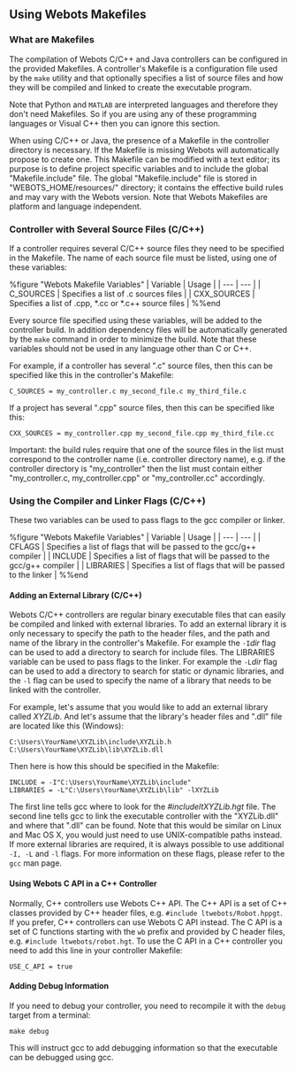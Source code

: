 ## Using Webots Makefiles

### What are Makefiles

The compilation of Webots C/C++ and Java controllers can be configured in the
provided Makefiles. A controller's Makefile is a configuration file used by the
`make` utility and that optionally specifies a list of source files and how they
will be compiled and linked to create the executable program.

Note that Python and `MATLAB` are interpreted languages and therefore they don't
need Makefiles. So if you are using any of these programming languages or Visual
C++ then you can ignore this section.

When using C/C++ or Java, the presence of a Makefile in the controller directory
is necessary. If the Makefile is missing Webots will automatically propose to
create one. This Makefile can be modified with a text editor; its purpose is to
define project specific variables and to include the global "Makefile.include"
file. The global "Makefile.include" file is stored in "WEBOTS\_HOME/resources/"
directory; it contains the effective build rules and may vary with the Webots
version. Note that Webots Makefiles are platform and language independent.

### Controller with Several Source Files (C/C++)

If a controller requires several C/C++ source files they need to be specified in
the Makefile. The name of each source file must be listed, using one of these
variables:

%figure "Webots Makefile Variables"
| Variable | Usage |
| --- | --- |
| C\_SOURCES | Specifies a list of .c sources files |
| CXX\_SOURCES | Specifies a list of .cpp, *.cc or *.c++ source files |
%%end

Every source file specified using these variables, will be added to the
controller build. In addition dependency files will be automatically generated
by the `make` command in order to minimize the build. Note that these variables
should not be used in any language other than C or C++.


For example, if a controller has several ".c" source files, then this can be specified like this in the controller's Makefile:

```
C_SOURCES = my_controller.c my_second_file.c my_third_file.c
```

If a project has several ".cpp" source files, then this can be specified like this:

```
CXX_SOURCES = my_controller.cpp my_second_file.cpp my_third_file.cc
```

Important: the build rules require that one of the source files in the list must correspond to the controller name (i.e. controller directory name),
e.g. if the controller directory is "my\_controller" then the list must contain either "my\_controller.c, my\_controller.cpp" or "my\_controller.cc" accordingly.


### Using the Compiler and Linker Flags (C/C++)

These two variables can be used to pass flags to the gcc compiler or linker.

%figure "Webots Makefile Variables"
| Variable | Usage |
| --- | --- |
| CFLAGS | Specifies a list of flags that will be passed to the gcc/g++ compiler |
| INCLUDE | Specifies a list of flags that will be passed to the gcc/g++ compiler |
| LIBRARIES | Specifies a list of flags that will be passed to the linker |
%%end

#### Adding an External Library (C/C++)

Webots C/C++ controllers are regular binary executable files that can easily be
compiled and linked with external libraries. To add an external library it is
only necessary to specify the path to the header files, and the path and name of
the library in the controller's Makefile. For example the `-I`*dir* flag can be
used to add a directory to search for include files. The LIBRARIES variable can
be used to pass flags to the linker. For example the `-L`*dir* flag can be used
to add a directory to search for static or dynamic libraries, and the `-l` flag
can be used to specify the name of a library that needs to be linked with the
controller.


For example, let's assume that you would like to add an external library called *XYZLib*.
And let's assume that the library's header files and ".dll" file are located like this (Windows):

```
C:\Users\YourName\XYZLib\include\XYZLib.h
C:\Users\YourName\XYZLib\lib\XYZLib.dll
```

Then here is how this should be specified in the Makefile:

```
INCLUDE = -I"C:\Users\YourName\XYZLib\include"
LIBRARIES = -L"C:\Users\YourName\XYZLib\lib" -lXYZLib
```

The first line tells gcc where to look for the *#includeltXYZLib.hgt* file.
The second line tells gcc to link the executable controller with the "XYZLib.dll" and where that ".dll" can be found.
Note that this would be similar on Linux and Mac OS X, you would just need to use UNIX-compatible paths instead.
If more external libraries are required, it is always possible to use additional `-I, -L` and `-l` flags.
For more information on these flags, please refer to the `gcc` man page.


#### Using Webots C API in a C++ Controller


Normally, C++ controllers use Webots C++ API.
The C++ API is a set of C++ classes provided by C++ header files, e.g. `#include ltwebots/Robot.hppgt`.
If you prefer, C++ controllers can use Webots C API instead.
The C API is a set of C functions starting with the `wb` prefix and provided by C header files, e.g. `#include ltwebots/robot.hgt`.
To use the C API in a C++ controller you need to add this line in your controller Makefile:

```
USE_C_API = true
```



#### Adding Debug Information


If you need to debug your controller, you need to recompile it with the `debug` target from a terminal:

```
make debug
```

This will instruct gcc to add debugging information so that the executable can be debugged using gcc.



